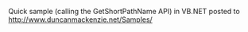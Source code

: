 Quick sample (calling the GetShortPathName API) in VB.NET posted to <a href="http://www.duncanmackenzie.net/Samples/" target="_blank" class="broken_link">http://www.duncanmackenzie.net/Samples/</a>